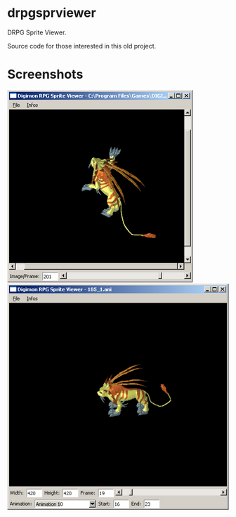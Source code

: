 # drpgsprviewer
DRPG Sprite Viewer.

Source code for those interested in this old project.

# Screenshots

![Preview Image](https://raw.githubusercontent.com/LordOfDragons/drpgsprviewer/master/drpg_sprite_viewer.png)
![Preview Image](https://raw.githubusercontent.com/LordOfDragons/drpgsprviewer/master/drpg_sprite_viewer_2.png)
